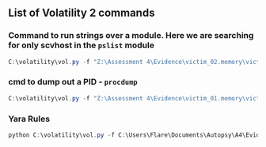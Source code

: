 ## List of Volatility 2 commands

### Command to run strings over a module. Here we are searching for only scvhost in the `pslist` module
```powershell
C:\volatility\vol.py -f "Z:\Assessment 4\Evidence\victim_02.memory\victim_02.memory.raw" --profile=Win10x64_17134 psscan | Select-String svchost > "Z:\Assessment 4\Evidence\Volalilty\pslist-String-svchost-Vic2.txt"
```

### cmd to dump out a PID - `procdump` 
```powershell
C:\volatility\vol.py -f "Z:\Assessment 4\Evidence\victim_01.memory\victim_01.memory.raw" --profile=Win10x64_17134 procdump -p 996 --dump-dir="C:\Users\Flare\Documents\Autopsy\8028\Export"
```

### Yara Rules
```powershell
python C:\volatility\vol.py -f C:\Users\Flare\Documents\Autopsy\A4\Evidence\victim_02.memory.raw --profile=Win10x64_17134 yarascan -y C:\volatility\volatility\yourrule.yar
```

